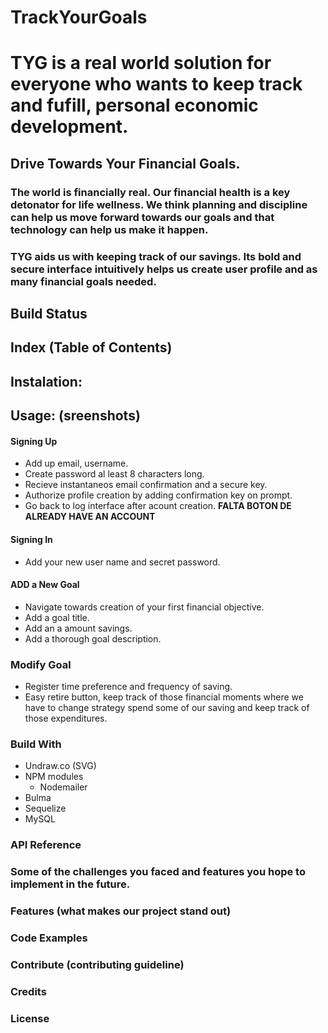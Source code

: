 
# **TrackYourGoals**

# **TYG** is a real world solution for everyone who wants to keep track and fufill, personal economic development. 

## **Drive Towards Your Financial Goals.** 

### <p> The world is financially real. Our financial health is a key detonator for life wellness. We think planning and discipline can help us move forward towards our goals and that technology can help us make it happen.
### <p>**TYG** aids us with keeping track of our savings. Its bold and secure interface intuitively helps us create user profile and as many financial goals needed. 
## Build Status
## Index (Table of Contents)
## Instalation:
## Usage: (sreenshots)
#### Signing Up
- Add up email, username.
- Create password al least 8 characters long.
- Recieve instantaneos email confirmation and a secure key. 
- Authorize profile creation by adding confirmation key on prompt.
- Go back to log interface after acount creation.
**FALTA BOTON DE ALREADY HAVE AN ACCOUNT**
#### Signing In
- Add your new user name and secret password. 

#### ADD a New Goal
- Navigate towards creation of your first financial objective. 
- Add a goal title.  
- Add an a amount savings. 
- Add a thorough goal description. 

### Modify Goal
- Register time preference and frequency of saving.
- Easy retire button, keep track of those financial moments where we have to change strategy spend some of our saving and keep track of those expenditures.   

### Build With
- Undraw.co (SVG)
- NPM modules
  - Nodemailer 
 - Bulma 
 - Sequelize 
 - MySQL

### API Reference

### Some of the challenges you faced and features you hope to implement in the future. 
### Features (what makes our project stand out)
### Code Examples 
### Contribute (contributing guideline)
### Credits 
### License 
